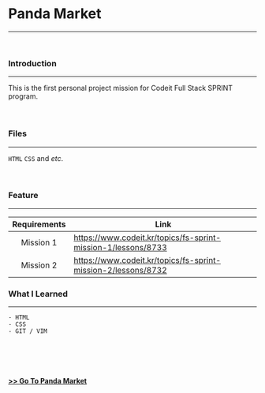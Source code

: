 # Panda Market
***
</br>

### Introduction
***

This is the first personal project mission for Codeit Full Stack SPRINT program.
</br></br></br>

### Files
***

`HTML` `CSS` and *etc*.
</br></br></br>

### Feature
***

| Requirements | Link |
| :----------: | ---- |
| Mission 1 | https://www.codeit.kr/topics/fs-sprint-mission-1/lessons/8733 |
| Mission 2 | https://www.codeit.kr/topics/fs-sprint-mission-2/lessons/8732 |


### What I Learned
***

```
- HTML
- CSS
- GIT / VIM
```

</br></br></br>
#### [>> Go To Panda Market](https://go-panda-market.netlify.app/)
</br>

